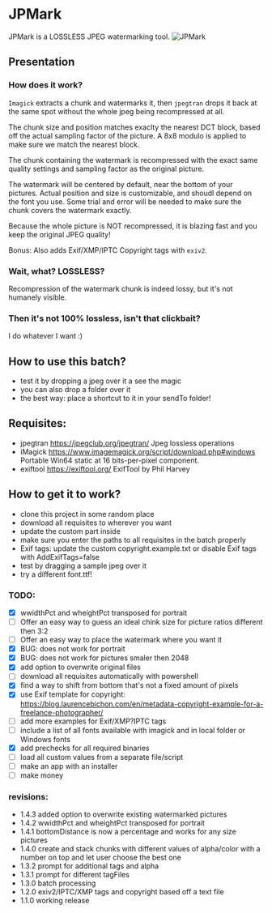 # JPMark

JPMark is a LOSSLESS JPEG watermarking tool.
![JPMark](https://gitea.derewonko.com/audioscavenger/JPMark/raw/branch/master/JPMark.png)

## Presentation
### How does it work?
`Imagick` extracts a chunk and watermarks it, then `jpegtran` drops it back at the same spot without the whole jpeg being recompressed at all.

The chunk size and position matches exaclty the nearest DCT block, based off the actual sampling factor of the picture. A 8x8 modulo is applied to make sure we match the nearest block.

The chunk containing the watermark is recompressed with the exact same quality settings and sampling factor as the original picture.

The watermark will be centered by default, near the bottom of your pictures. Actual position and size is customizable, and shoudl depend on the font you use. Some trial and error will be needed to make sure the chunk covers the watermark exactly.

Because the whole picture is NOT recompressed, it is blazing fast and you keep the original JPEG quality!

Bonus: Also adds Exif/XMP/IPTC Copyright tags with `exiv2`.

### Wait, what? LOSSLESS?
Recompression of the watermark chunk is indeed lossy, but it's not humanely visible.

### Then it's not 100% lossless, isn't that clickbait?
I do whatever I want :)

## How to use this batch?
* test it by dropping a jpeg over it a see the magic
* you can also drop a folder over it
* the best way: place a shortcut to it in your sendTo folder!

## Requisites:
- jpegtran https://jpegclub.org/jpegtran/                            Jpeg lossless operations
- iMagick  https://www.imagemagick.org/script/download.php#windows   Portable Win64 static at 16 bits-per-pixel component.
- exiftool https://exiftool.org/                                     ExifTool by Phil Harvey

## How to get it to work?
- clone this project in some random place
- download all requisites to wherever you want
- update the custom part inside
- make sure you enter the paths to all requisites in the batch properly
- Exif tags: update the custom copyright.example.txt or disable Exif tags with AddExifTags=false
- test by dragging a sample jpeg over it
- try a different font.ttf!

### TODO:
* [x] wwidthPct and wheightPct transposed for portrait
* [ ] Offer an easy way to guess an ideal chink size for picture ratios different then 3:2
* [ ] Offer an easy way to place the watermark where you want it
* [x] BUG: does not work for portrait
* [x] BUG: does not work for pictures smaler then 2048
* [x] add option to overwrite original files
* [ ] download all requisites automatically with powershell
* [x] find a way to shift from bottom that's not a fixed amount of pixels
* [x] use Exif template for copyright: https://blog.laurencebichon.com/en/metadata-copyright-example-for-a-freelance-photographer/
* [ ] add more examples for Exif/XMP?IPTC tags
* [ ] include a list of all fonts available with imagick and in local folder or Windows fonts
* [x] add prechecks for all required binaries
* [ ] load all custom values from a separate file/script
* [ ] make an app with an installer
* [ ] make money

### revisions:
- 1.4.3    added option to overwrite existing watermarked pictures
- 1.4.2    wwidthPct and wheightPct transposed for portrait
- 1.4.1    bottomDistance is now a percentage and works for any size pictures
- 1.4.0    create and stack chunks with different values of alpha/color with a number on top and let user choose the best one
- 1.3.2    prompt for additional tags and alpha
- 1.3.1    prompt for different tagFiles
- 1.3.0    batch processing
- 1.2.0    exiv2/IPTC/XMP tags and copyright based off a text file
- 1.1.0    working release